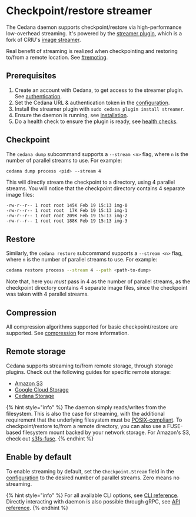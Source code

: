 # Checkpoint/restore streamer

The Cedana daemon supports checkpoint/restore via high-performance low-overhead streaming. It's powered by the [streamer plugin](https://github.com/cedana/cedana-image-streamer), which is a fork of CRIU's [image streamer](https://github.com/checkpoint-restore/criu-image-streamer).&#x20;

Real benefit of streaming is realized when checkpointing and restoring to/from a remote location. See [#remoting](cr.md#remoting "mention").

## Prerequisites

1. Create an account with Cedana, to get access to the streamer plugin. See [authentication](../../get-started/authentication.md).
2. Set the Cedana URL & authentication token in the [configuration](../../get-started/configuration.md).
3. Install the streamer plugin with `sudo cedana plugin install streamer`.
4. Ensure the daemon is running, see [installation](../../get-started/installation.md).
5. Do a health check to ensure the plugin is ready, see [health checks](../../get-started/health.md).

## Checkpoint

The `cedana dump` subcommand supports a `--stream <n>` flag, where `n` is the number of parallel streams to use. For example:

```sh
cedana dump process <pid> --stream 4
```

This will directly stream the checkpoint to a directory, using 4 parallel streams. You will notice that the checkpoint directory contains 4 separate image files:

```
-rw-r--r-- 1 root root 145K Feb 19 15:13 img-0
-rw-r--r-- 1 root root  17K Feb 19 15:13 img-1
-rw-r--r-- 1 root root 209K Feb 19 15:13 img-2
-rw-r--r-- 1 root root 188K Feb 19 15:13 img-3
```

## Restore

Similarly, the `cedana restore` subcommand supports a `--stream <n>` flag, where `n` is the number of parallel streams to use. For example:

```sh
cedana restore process --stream 4 --path <path-to-dump>
```

Note that, here you _must_ pass in 4 as the number of parallel streams, as the checkpoint directory contains 4 separate image files, since the checkpoint was taken with 4 parallel streams.

## Compression

All compression algorithms supported for basic checkpoint/restore are supported. See [compression](../cr.md#compression) for more information.

## Remote storage

Cedana supports streaming to/from remote storage, through storage plugins. Check out the following guides for specific remote storage:

- [Amazon S3](storage/s3.md)
- [Google Cloud Storage](storage/gcs.md)
- [Cedana Storage](storage/cedana.md)

{% hint style="info" %}
The daemon simply reads/writes from the filesystem. This is also the case for streaming, with the additional requirement that the underlying filesystem must be [POSIX-compliant](https://grimoire.carcano.ch/blog/posix-compliant-filesystems/). To checkpoint/restore to/from a remote directory, you can also use a FUSE-based filesystem mount backed by your network storage. For Amazon's S3, check out [s3fs-fuse](https://github.com/s3fs-fuse/s3fs-fuse).
{% endhint %}

## Enable by default

To enable streaming by default, set the `Checkpoint.Stream` field in the [configuration](../../get-started/configuration.md) to the desired number of parallel streams. Zero means no streaming.

{% hint style="info" %}
For all available CLI options, see [CLI reference](../../references/cli/cedana.md). Directly interacting with daemon is also possible through gRPC, see [API reference](../../references/api.md).
{% endhint %}
